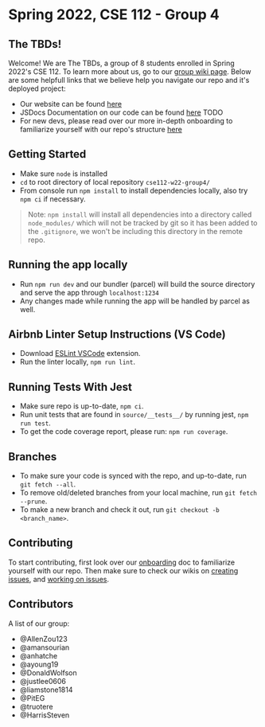 # Spring 2022, CSE 112 - Group 4

## The TBDs!

Welcome! We are The TBDs, a group of 8 students enrolled in Spring 2022's CSE 112. To learn more about us, go to our [group wiki page](https://github.com/cse112-sp22-group4/Electric-Pomato/wiki). Below are some helpfull links that we believe help you navigate our repo and it's deployed project:

- Our website can be found [here](https://cse112-sp22-group4.github.io/Electric-Pomato/)
- JSDocs Documentation on our code can be found [here](https://cse112-sp22-group4.github.io/Electric-Pomato/docs/cse112-spr22-group4/0.8.0/index.html) TODO
- For new devs, please read over our more in-depth onboarding to familiarize yourself with our repo's structure [here](https://github.com/cse112-sp22-group4/Electric-Pomato/blob/main/specs/onboard.md)

## Getting Started
- Make sure `node` is installed
- `cd` to root directory of local repository `cse112-w22-group4/`
- From console run `npm install` to install dependencies locally, also try `npm ci` if necessary.
> Note: `npm install` will install all dependencies into a directory called `node_modules/` which will not be tracked by git so it has been added to the `.gitignore`, we won't be including this directory in the remote repo.

## Running the app locally
- Run `npm run dev` and our bundler (parcel) will build the source directory and serve the app through `localhost:1234`
- Any changes made while running the app will be handled by parcel as well.

## Airbnb Linter Setup Instructions (VS Code)
- Download [ESLint VSCode](https://marketplace.visualstudio.com/items?itemName=dbaeumer.vscode-eslint) extension.
- Run the linter locally, `npm run lint`.

## Running Tests With Jest
- Make sure repo is up-to-date, `npm ci`.
- Run unit tests that are found in `source/__tests__/` by running jest, `npm run test`.
- To get the code coverage report, please run: `npm run coverage`.

## Branches
- To make sure your code is synced with the repo, and up-to-date, run `git fetch --all`.
- To remove old/deleted branches from your local machine, run `git fetch --prune`.
- To make a new branch and check it out, run `git checkout -b <branch_name>`.

## Contributing

To start contributing, first look over our [onboarding](https://github.com/DonaldWolfson/cse110-w21-group29/blob/main/specs/onboard.md) doc to familiarize yourself with our repo. Then make sure to check our wikis on [creating issues](https://github.com/DonaldWolfson/cse110-w21-group29/wiki/How-to-Post-an-Issue), and [working on issues](https://github.com/DonaldWolfson/cse110-w21-group29/wiki/How-to-Work-on-an-Issue).

## Contributors

A list of our group:

- @AllenZou123
- @amansourian
- @anhatche
- @ayoung19
- @DonaldWolfson
- @justlee0606
- @liamstone1814
- @PitEG
- @truotere
- @HarrisSteven
